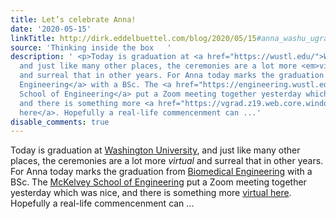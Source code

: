 ```yaml
---
title: Let’s celebrate Anna!
date: '2020-05-15'
linkTitle: http://dirk.eddelbuettel.com/blog/2020/05/15#anna_washu_ugrad_graduation
source: 'Thinking inside the box   '
description: ' <p>Today is graduation at <a href="https://wustl.edu/">Washington University</a>,
  and just like many other places, the ceremonies are a lot more <em>virtual</em>
  and surreal that in other years. For Anna today marks the graduation from <a href="https://bme.wustl.edu/">Biomedical
  Engineering</a> with a BSc. The <a href="https://engineering.wustl.edu/">McKelvey
  School of Engineering</a> put a Zoom meeting together yesterday which was nice,
  and there is something more <a href="https://vgrad.z19.web.core.windows.net/wustl/I/index.html/">virtual
  here</a>. Hopefully a real-life commencenment can ...'
disable_comments: true
---
```

 <p>Today is graduation at <a href="https://wustl.edu/">Washington University</a>, and just like many other places, the ceremonies are a lot more <em>virtual</em> and surreal that in other years. For Anna today marks the graduation from <a href="https://bme.wustl.edu/">Biomedical Engineering</a> with a BSc. The <a href="https://engineering.wustl.edu/">McKelvey School of Engineering</a> put a Zoom meeting together yesterday which was nice, and there is something more <a href="https://vgrad.z19.web.core.windows.net/wustl/I/index.html/">virtual here</a>. Hopefully a real-life commencenment can ...